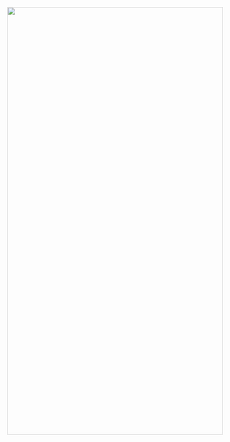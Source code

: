 <div id="header" style="text-align: center; width: 100%; height: 100vh; display: flex; justify-content: center; align-items: center;">
  <img src="https://media0.giphy.com/media/v1.Y2lkPTc5MGI3NjExbnVjYWdlMDdzdjZxamNscXcwa3g5czNoYzVxazV5OWwyd296a2w4MyZlcD12MV9pbnRlcm5hbF9naWZfYnlfaWQmY3Q9Zw/qgQUggAC3Pfv687qPC/giphy.gif" 
       style="width: 100%; height: 50%; object-fit: contain;"/>
</div>

<div id="badges" style="text-align: center; margin-top: 20px;">
  <a href="your-linkedin-URL">
    <img src="https://img.shields.io/badge/LinkedIn-blue?style=for-the-badge&logo=linkedin&logoColor=white" alt="LinkedIn Badge"/>
  </a>
  <a href="your-youtube-URL">
    <img src="https://img.shields.io/badge/YouTube-red?style=for-the-badge&logo=youtube&logoColor=white" alt="Youtube Badge"/>
  </a>
  <a href="your-twitter-URL">
    <img src="https://img.shields.io/badge/Twitter-blue?style=for-the-badge&logo=twitter&logoColor=white" alt="Twitter Badge"/>
  </a>
</div>
